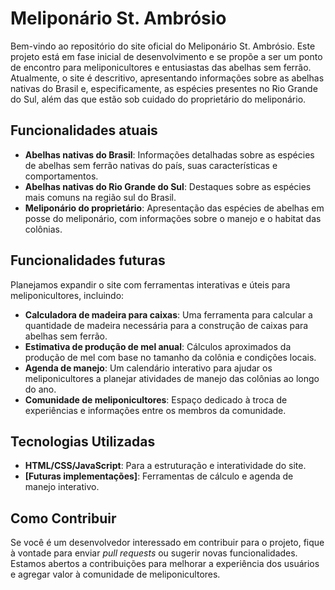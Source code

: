 # Meliponário St. Ambrósio

Bem-vindo ao repositório do site oficial do Meliponário St. Ambrósio. Este projeto está em fase inicial de desenvolvimento e se propõe a ser um ponto de encontro para meliponicultores e entusiastas das abelhas sem ferrão. Atualmente, o site é descritivo, apresentando informações sobre as abelhas nativas do Brasil e, especificamente, as espécies presentes no Rio Grande do Sul, além das que estão sob cuidado do proprietário do meliponário.

## Funcionalidades atuais

- **Abelhas nativas do Brasil**: Informações detalhadas sobre as espécies de abelhas sem ferrão nativas do país, suas características e comportamentos.
- **Abelhas nativas do Rio Grande do Sul**: Destaques sobre as espécies mais comuns na região sul do Brasil.
- **Meliponário do proprietário**: Apresentação das espécies de abelhas em posse do meliponário, com informações sobre o manejo e o habitat das colônias.

## Funcionalidades futuras

Planejamos expandir o site com ferramentas interativas e úteis para meliponicultores, incluindo:

- **Calculadora de madeira para caixas**: Uma ferramenta para calcular a quantidade de madeira necessária para a construção de caixas para abelhas sem ferrão.
- **Estimativa de produção de mel anual**: Cálculos aproximados da produção de mel com base no tamanho da colônia e condições locais.
- **Agenda de manejo**: Um calendário interativo para ajudar os meliponicultores a planejar atividades de manejo das colônias ao longo do ano.
- **Comunidade de meliponicultores**: Espaço dedicado à troca de experiências e informações entre os membros da comunidade.

## Tecnologias Utilizadas

- **HTML/CSS/JavaScript**: Para a estruturação e interatividade do site.
- **[Futuras implementações]**: Ferramentas de cálculo e agenda de manejo interativo.

## Como Contribuir

Se você é um desenvolvedor interessado em contribuir para o projeto, fique à vontade para enviar *pull requests* ou sugerir novas funcionalidades. Estamos abertos a contribuições para melhorar a experiência dos usuários e agregar valor à comunidade de meliponicultores.
